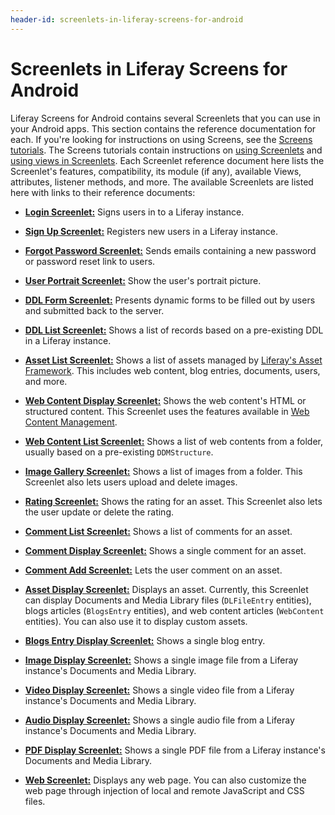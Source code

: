 ```yaml
---
header-id: screenlets-in-liferay-screens-for-android
---
```


# Screenlets in Liferay Screens for Android

Liferay Screens for Android contains several Screenlets that you can use in your 
Android apps. This section contains the reference documentation for each. If 
you're looking for instructions on using Screens, see the 
[Screens tutorials](/docs/6-2/tutorials/-/knowledge_base/t/android-apps-with-liferay-screens). 
The Screens tutorials contain instructions on 
[using Screenlets](/docs/6-2/tutorials/-/knowledge_base/t/using-screenlets-in-android-apps) 
and 
[using views in Screenlets](/docs/6-2/tutorials/-/knowledge_base/t/using-views-in-android-screenlets). 
Each Screenlet reference document here lists the Screenlet's features, 
compatibility, its module (if any), available Views, attributes, listener 
methods, and more. The available Screenlets are listed here with links to their 
reference documents: 

- [**Login Screenlet:**](/docs/6-2/reference/-/knowledge_base/r/loginscreenlet-for-android) 
  Signs users in to a Liferay instance. 
  
- [**Sign Up Screenlet:**](/docs/6-2/reference/-/knowledge_base/r/signupscreenlet-for-android) 
  Registers new users in a Liferay instance. 
  
- [**Forgot Password Screenlet:**](/docs/6-2/reference/-/knowledge_base/r/forgotpasswordscreenlet-for-android) 
  Sends emails containing a new password or password reset link to users. 
  
- [**User Portrait Screenlet:**](/docs/6-2/reference/-/knowledge_base/r/userportraitscreenlet-for-android) 
  Show the user's portrait picture. 
  
- [**DDL Form Screenlet:**](/docs/6-2/reference/-/knowledge_base/r/ddlformscreenlet-for-android) 
  Presents dynamic forms to be filled out by users and submitted back to the
  server. 
  
- [**DDL List Screenlet:**](/docs/6-2/reference/-/knowledge_base/r/ddllistscreenlet-for-android) 
  Shows a list of records based on a pre-existing DDL in a Liferay instance. 
  
- [**Asset List Screenlet:**](/docs/6-2/reference/-/knowledge_base/r/assetlistscreenlet-for-android) 
  Shows a list of assets managed by [Liferay's Asset Framework](/docs/6-2/tutorials/-/knowledge_base/t/asset-framework). 
  This includes web content, blog entries, documents, users, and more. 
  
- [**Web Content Display Screenlet:**](/docs/6-2/reference/-/knowledge_base/r/webcontentdisplayscreenlet-for-android) 
  Shows the web content's HTML or structured content. This Screenlet uses the 
  features available in 
  [Web Content Management](/docs/6-2/user/-/knowledge_base/u/web-content-management). 

- [**Web Content List Screenlet:**](/docs/6-2/reference/-/knowledge_base/r/web-content-list-screenlet-for-android) 
  Shows a list of web contents from a folder, usually based on a pre-existing 
  `DDMStructure`. 

- [**Image Gallery Screenlet:**](/docs/6-2/reference/-/knowledge_base/r/image-gallery-screenlet-for-android) 
  Shows a list of images from a folder. This Screenlet also lets users upload 
  and delete images.

- [**Rating Screenlet:**](/docs/6-2/reference/-/knowledge_base/r/rating-screenlet-for-android) 
  Shows the rating for an asset. This Screenlet also lets the user update or 
  delete the rating. 

- [**Comment List Screenlet:**](/docs/6-2/reference/-/knowledge_base/r/comment-list-screenlet-for-android) 
  Shows a list of comments for an asset. 

- [**Comment Display Screenlet:**](/docs/6-2/reference/-/knowledge_base/r/comment-display-screenlet-for-android) 
  Shows a single comment for an asset. 

- [**Comment Add Screenlet:**](/docs/6-2/reference/-/knowledge_base/r/comment-add-screenlet-for-android) 
  Lets the user comment on an asset. 

- [**Asset Display Screenlet:**](/docs/6-2/reference/-/knowledge_base/r/asset-display-screenlet-for-android) 
  Displays an asset. Currently, this Screenlet can display Documents and Media 
  Library files (`DLFileEntry` entities), blogs articles (`BlogsEntry` 
  entities), and web content articles (`WebContent` entities). You can also use 
  it to display custom assets. 

- [**Blogs Entry Display Screenlet:**](/docs/6-2/reference/-/knowledge_base/r/blogs-entry-display-screenlet-for-android) 
  Shows a single blog entry. 

- [**Image Display Screenlet:**](/docs/6-2/reference/-/knowledge_base/r/image-display-screenlet-for-android) 
  Shows a single image file from a Liferay instance's Documents and Media 
  Library. 

- [**Video Display Screenlet:**](/docs/6-2/reference/-/knowledge_base/r/video-display-screenlet-for-android) 
  Shows a single video file from a Liferay instance's Documents and Media 
  Library. 

- [**Audio Display Screenlet:**](/docs/6-2/reference/-/knowledge_base/r/audio-display-screenlet-for-android) 
  Shows a single audio file from a Liferay instance's Documents and Media 
  Library. 

- [**PDF Display Screenlet:**](/docs/6-2/reference/-/knowledge_base/r/pdf-display-screenlet-for-android) 
  Shows a single PDF file from a Liferay instance's Documents and Media Library. 

- [**Web Screenlet:**](/docs/6-2/reference/-/knowledge_base/r/web-screenlet-for-android) 
  Displays any web page. You can also customize the web page through injection 
  of local and remote JavaScript and CSS files. 
